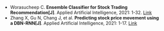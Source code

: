 * Worasucheep C. <b>Ensemble Classifier for Stock Trading Recommendation[J]</b>. Applied Artificial Intelligence, 2021: 1-32. [Link](https://www.tandfonline.com/doi/abs/10.1080/08839514.2021.2001178)
* Zhang X, Gu N, Chang J, et al. <b>Predicting stock price movement using a DBN-RNN[J]</b>. Applied Artificial Intelligence, 2021: 1-17. [Link](https://www.tandfonline.com/doi/abs/10.1080/08839514.2021.1942520)
